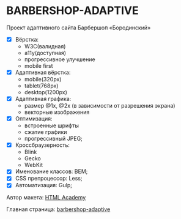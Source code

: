 # BARBERSHOP-ADAPTIVE

Проект адаптивного сайта Барбершоп «Бородинский»

- [x] Вёрстка:
  - W3C(валидная)
  - a11y(доступная)
  - прогрессивное улучшение
  - mobile first
- [x] Адаптивная вёрстка:
  - mobile(320px)
  - tablet(768px)
  - desktop(1200px)
- [x] Адаптивная графика:
  - размер @1x, @2x (в зависимости от разрешения экрана)
  - векторные изображения
- [x] Оптимизация:
  - встроенные шрифты
  - сжатие графики
  - прогрессивный JPEG;
- [x] Кроссбраузерность:
  - Blink
  - Gecko
  - WebKit
- [x] Именование классов: BEM;
- [x] CSS препроцессор: Less;
- [x] Автоматизация: Gulp;

Автор макета: [HTML Academy](https://htmlacademy.ru/)

Главная страница: [barbershop-adaptive](https://vaivankov.github.io/html-barbershop-adaptive/)
